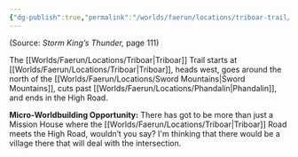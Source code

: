 ```yaml
---
{"dg-publish":true,"permalink":"/worlds/faerun/locations/triboar-trail/"}
---
```



(Source: *Storm King’s Thunder,* page 111)

The [[Worlds/Faerun/Locations/Triboar\|Triboar]] Trail starts at [[Worlds/Faerun/Locations/Triboar\|Triboar]], heads west, goes around the north of the [[Worlds/Faerun/Locations/Sword Mountains\|Sword Mountains]], cuts past [[Worlds/Faerun/Locations/Phandalin\|Phandalin]], and ends in the High Road.

**Micro-Worldbuilding Opportunity:** There has got to be more than just a Mission House where the [[Worlds/Faerun/Locations/Triboar\|Triboar]] Road meets the High Road, wouldn’t you say? I'm thinking that there would be a village there that will deal with the intersection.
